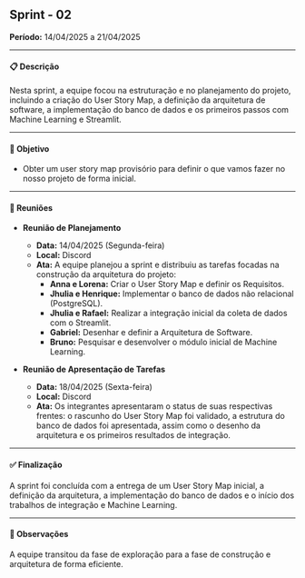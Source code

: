## Sprint - 02

**Período:** 14/04/2025 a 21/04/2025

---

#### 📋 Descrição
Nesta sprint, a equipe focou na estruturação e no planejamento do projeto, incluindo a criação do User Story Map, a definição da arquitetura de software, a implementação do banco de dados e os primeiros passos com Machine Learning e Streamlit.

---

#### 🎯 Objetivo
- Obter um user story map provisório para definir o que vamos fazer no nosso projeto de forma inicial.

---

#### 🤝 Reuniões

* **Reunião de Planejamento**
    * **Data:** 14/04/2025 (Segunda-feira)
    * **Local:** Discord
    * **Ata:** A equipe planejou a sprint e distribuiu as tarefas focadas na construção da arquitetura do projeto:
        * **Anna e Lorena:** Criar o User Story Map e definir os Requisitos.
        * **Jhulia e Henrique:** Implementar o banco de dados não relacional (PostgreSQL).
        * **Jhulia e Rafael:** Realizar a integração inicial da coleta de dados com o Streamlit.
        * **Gabriel:** Desenhar e definir a Arquitetura de Software.
        * **Bruno:** Pesquisar e desenvolver o módulo inicial de Machine Learning.

* **Reunião de Apresentação de Tarefas**
    * **Data:** 18/04/2025 (Sexta-feira)
    * **Local:** Discord
    * **Ata:** Os integrantes apresentaram o status de suas respectivas frentes: o rascunho do User Story Map foi validado, a estrutura do banco de dados foi apresentada, assim como o desenho da arquitetura e os primeiros resultados de integração.

---

#### ✅ Finalização
A sprint foi concluída com a entrega de um User Story Map inicial, a definição da arquitetura, a implementação do banco de dados e o início dos trabalhos de integração e Machine Learning.

---

#### 📝 Observações
A equipe transitou da fase de exploração para a fase de construção e arquitetura de forma eficiente.

